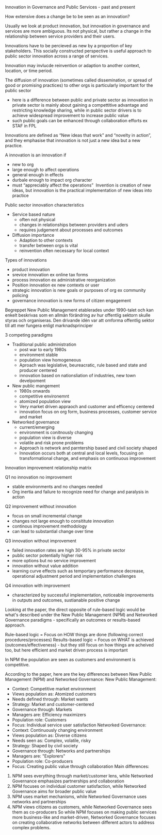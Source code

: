 Innovation in Governance and Public Services - past and present

How extensive does a change be to be seen as an innovation?

Usually we look at product innovation, but innovation in governance and services are more ambiguous. Its not physical, but rather a change in the relationship between service providers and their users.

Innovations have to be percieved as new by a proportion of key stakeholders. This socially constructed perspective is useful approach to public sector innovation across a range of services.

Innovation may invlucde reinvention or adaption to another context, location, or time period.

The diffusion of innovation (sometimes called dissemination, or spread of good or promising practices) to other orgs is particularly important for the public sector
- here is a difference between public and private sector as innovation in private sector is mainly about gaining a compettitive advantage and restricting knowledge sharing, while in public sector drivers is to achieve widespread improvement to increase public value
- such public goals can be enhanced through collaboration efforts ex STAF in FPL

Innovations are defined as “New ideas that work” and “novelty in action”, and they emphasise that innovation is not just a new idea but a new practice.


A innovation is an innovation if
- new to org
- large enough to affect operations
- general enough in effects
- durbale enough to impact org character
- must “appreciably affect the operations” 
Invention is creation of new ideas, but innovation is the practical implementation of new ideas into practice

Public sector innovation characteristics
- Service based nature
    - often not physical
    - changes in relationships between providers and uders
    - requires judgement about processes and outcomes
- Diffusion importance
    - Adaption to other contexts
    - transfer between orgs is vital
    - reinvention often necessary for local context

Types of innovations
- product innovation
- srevice innovation ex online tax forms
- process innovation ex administrative reorganization
- Position innovation ex new contexts or user
- strategic innovation is new goals or purposes of org ex community policing 
- governance innovation is new forms of citizen engagement

Begreppet New Public Management etablerades under 1990-talet och kan enkelt beskrivas som en allmän förändring av hur offentlig sektorn skulle styras och organiseras. Den drivande idén var att omforma offentlig sektor till att mer fungera enligt marknadsprinciper

3 competing paradigms
- Traditional public administration
    - post war to early 1980s
    - environment stable
    - population view homogeneous
    - Aproach was legislative, beureacratic, rule based and state and producer centered
    - innovation based on nationsliation of industries, new town develpoment
- New public mangement
    - 1980s onwards
    - competitive environemnt
    - atomized population view
    - Very market driven appraoch and customer and efficency centered
    - innovation focus on org form, business processes, customer service and market
- Networked governance
    - current/emerging
    - environment is conitnously changing
    - population view is diverse
    - volatile and risk prone problems
    - Approach is network and parntership based and civil society shaped
    - Innovation occurs both at central and local levels, focusing on transformational change, and emphasis on continuous improvement

Innovation improvement relationship matrix

Q1 no innovation no improvement
- stable environments and no changes needed
- Org inertia and failure to recognize need for change and paralysis in action

Q2 improvement without innovation
- focus on small incremental change
- changes not large enough to consititute innovation
- continous improvement methodology
- can lead to substantial change over time

Q3 innovation without improvement
- failed innovation rates are high 30-95% in private sector
- public sector potentially higher risk
- more options but no service improvement
- innovation without value addition
- learning curve effects such as temportary performance decrease, operational adjustment period and implementation challenges

Q4 innovation with improvement
- characterized by successful implementation, noticeable improvements in outputs and outcomes, sustianable positive change 


Looking at the paper, the direct opposite of rule-based logic would be what's described under the New Public Management (NPM) and Networked Governance paradigms - specifically an outcomes or results-based approach.

Rule-based logic = Focus on HOW things are done (following correct procedures/processes) Results-based logic = Focus on WHAT is achieved (outcomes/effectiveness) - but they still focus on how things are acheived too, but here efficient and market driven process is important

In NPM the population are seen as customers and environment is competitive.


According to the paper, here are the key differences between New Public Management (NPM) and Networked Governance:
New Public Management:
* Context: Competitive market environment
* Views population as: Atomized customers
* Needs defined through: Market wants
* Strategy: Market and customer-centered
* Governance through: Markets
* Managers are: Efficiency maximizers
* Population role: Customers
* Focus: Individual service user satisfaction
Networked Governance:
* Context: Continuously changing environment
* Views population as: Diverse citizens
* Needs seen as: Complex, volatile, risky
* Strategy: Shaped by civil society
* Governance through: Networks and partnerships
* Managers are: "Explorers"
* Population role: Co-producers
* Focus: Creating public value through collaboration
Main differences:
1. NPM sees everything through market/customer lens, while Networked Governance emphasizes partnerships and collaboration
2. NPM focuses on individual customer satisfaction, while Networked Governance aims for broader public value
3. NPM uses market mechanisms, while Networked Governance uses networks and partnerships
4. NPM views citizens as customers, while Networked Governance sees them as co-producers
So while NPM focuses on making public services more business-like and market-driven, Networked Governance focuses on creating collaborative networks between different actors to address complex problems.










